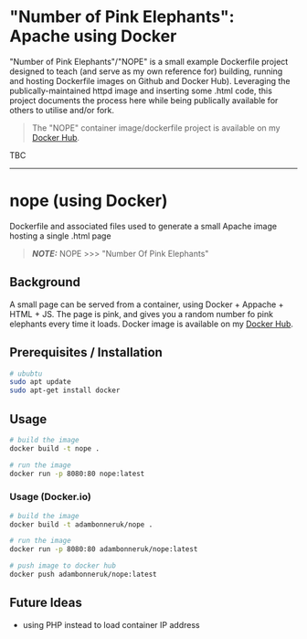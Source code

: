 # "Number of Pink Elephants": Apache using Docker
"Number of Pink Elephants"/"NOPE" is a small example Dockerfile project designed to teach (and serve as my own reference for) building, running and hosting Dockerfile images on Github and Docker Hub). Leveraging the publically-maintained httpd image and inserting some .html code, this project documents the process here while being publically available for others to utilise and/or fork.

> The "NOPE" container image/dockerfile project is available on my [Docker Hub](https://hub.docker.com/repository/docker/adambonneruk/nope).


TBC

---
# nope (using Docker)
Dockerfile and associated files used to generate a small Apache image hosting a single .html page

> **_NOTE:_** NOPE >>> "Number Of Pink Elephants"

## Background
A small page can be served from a container, using Docker + Appache + HTML + JS. The page is pink, and gives you a random number fo pink elephants every time it loads. Docker image is available on my [Docker Hub](https://hub.docker.com/repository/docker/adambonneruk/nope).

## Prerequisites / Installation
```bash
# ububtu
sudo apt update
sudo apt-get install docker
```

## Usage
```bash
# build the image
docker build -t nope .

# run the image
docker run -p 8080:80 nope:latest

```

### Usage (Docker.io)
```bash
# build the image
docker build -t adambonneruk/nope .

# run the image
docker run -p 8080:80 adambonneruk/nope:latest

# push image to docker hub
docker push adambonneruk/nope:latest
```

## Future Ideas
* using PHP instead to load container IP address
